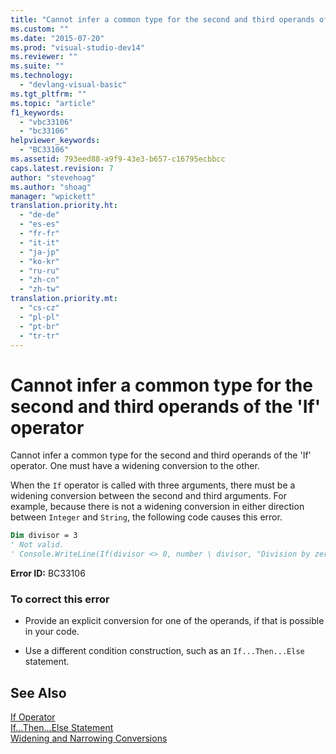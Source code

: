 ```yaml
---
title: "Cannot infer a common type for the second and third operands of the &#39;If&#39; operator | Microsoft Docs"
ms.custom: ""
ms.date: "2015-07-20"
ms.prod: "visual-studio-dev14"
ms.reviewer: ""
ms.suite: ""
ms.technology: 
  - "devlang-visual-basic"
ms.tgt_pltfrm: ""
ms.topic: "article"
f1_keywords: 
  - "vbc33106"
  - "bc33106"
helpviewer_keywords: 
  - "BC33106"
ms.assetid: 793eed88-a9f9-43e3-b657-c16795ecbbcc
caps.latest.revision: 7
author: "stevehoag"
ms.author: "shoag"
manager: "wpickett"
translation.priority.ht: 
  - "de-de"
  - "es-es"
  - "fr-fr"
  - "it-it"
  - "ja-jp"
  - "ko-kr"
  - "ru-ru"
  - "zh-cn"
  - "zh-tw"
translation.priority.mt: 
  - "cs-cz"
  - "pl-pl"
  - "pt-br"
  - "tr-tr"
---
```

# Cannot infer a common type for the second and third operands of the &#39;If&#39; operator
Cannot infer a common type for the second and third operands of the 'If' operator. One must have a widening conversion to the other.  
  
 When the `If` operator is called with three arguments, there must be a widening conversion between the second and third arguments. For example, because there is not a widening conversion in either direction between `Integer` and `String`, the following code causes this error.  
  
```vb  
Dim divisor = 3  
' Not valid.  
' Console.WriteLine(If(divisor <> 0, number \ divisor, "Division by zero"))  
```  
  
 **Error ID:** BC33106  
  
### To correct this error  
  
-   Provide an explicit conversion for one of the operands, if that is possible in your code.  
  
-   Use a different condition construction, such as an `If...Then...Else` statement.  
  
## See Also  
 [If Operator](../../visual-basic/language-reference/operators/if-operator.md)   
 [If...Then...Else Statement](../../visual-basic/language-reference/statements/if-then-else-statement.md)   
 [Widening and Narrowing Conversions](../../visual-basic/programming-guide/language-features/data-types/widening-and-narrowing-conversions.md)